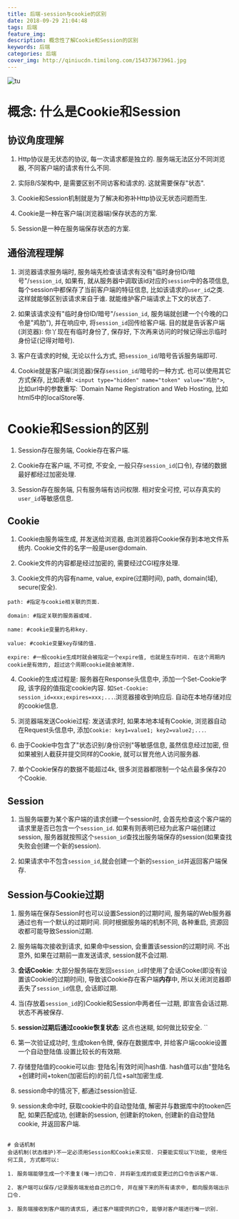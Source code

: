 ```yaml
---
title: 后端-session与cookie的区别
date: 2018-09-29 21:04:48
tags: 后端
feature_img:
description: 概念性了解Cookie和Session的区别
keywords: 后端
categories: 后端
cover_img: http://qiniucdn.timilong.com/154373673961.jpg
---
```


![tu](http://qiniucdn.timilong.com/154373673961.jpg)

# 概念: 什么是Cookie和Session
## 协议角度理解
1. Http协议是无状态的协议, 每一次请求都是独立的. 服务端无法区分不同浏览器, 不同客户端的请求有什么不同.

2. 实际B/S架构中, 是需要区别不同访客和请求的. 这就需要保存"状态".

3. Cookie和Session机制就是为了解决和弥补Http协议无状态问题而生.

4. Cookie是一种在客户端(浏览器端)保存状态的方案.

5. Session是一种在服务端保存状态的方案.

## 通俗流程理解
1. 浏览器请求服务端时, 服务端先检查该请求有没有"临时身份ID/暗号"/`session_id`, 如果有, 就从服务器中调取该id对应的`session`中的各项信息, 每个session中都保存了当前客户端的特征信息, 比如该请求的`user_id`之类. 这样就能够区别该请求来自于谁. 就能维护客户端请求上下文的状态了.

2. 如果该请求没有"临时身份ID/暗号"/`session_id`, 服务端就创建一个(今晚的口令是"鸡肋"), 并在响应中, 将`session_id`回传给客户端. 目的就是告诉客户端(浏览器): 你丫现在有临时身份了, 保存好, 下次再来访问的时候记得出示临时身份证(记得对暗号).

3. 客户在请求的时候, 无论以什么方式, 把`session_id`/暗号告诉服务端即可.

4. Cookie就是客户端(浏览器)保存`session_id`/暗号的一种方式. 也可以使用其它方式保存, 比如表单: `<input type="hidden" name="token" value="鸡肋">`, 比如url中的参数重写: `Domain Name Registration and Web Hosting, 比如html5中的localStore等.

# Cookie和Session的区别
1. Session存在服务端, Cookie存在客户端.

2. Cookie存在客户端, 不可控, 不安全, 一般只存`session_id`(口令), 存储的数据最好都经过加密处理.

3. Session存在服务端, 只有服务端有访问权限. 相对安全可控, 可以存真实的`user_id`等敏感信息.

## Cookie

1. Cookie由服务端生成, 并发送给浏览器, 由浏览器将Cookie保存到本地文件系统内. Cookie文件的名字一般是user@domain.

2. Cookie文件的内容都是经过加密的, 需要经过CGI程序处理.

3. Cookie文件的内容有name, value, expire(过期时间), path, domain(域), secure(安全).
```
path: #指定与cookie相关联的页面.

domain: #指定关联的服务器或域.

name: #cookie变量的名称key.

value: #cookie变量key存储的值.

expire: #一般cookie生成时就会被指定一个expire值, 也就是生存时间. 在这个周期内cookie是有效的, 超过这个周期cookie就会被清除.
```
4. Cookie的生成过程是: 服务器在Response头信息中, 添加一个Set-Cookie字段, 该字段的值指定cookie内容. 如`Set-Cookie: session_id=xxx;expires=xxx;...`.浏览器接收到响应后. 自动在本地存储对应的cookie信息.

5. 浏览器端发送Cookie过程: 发送请求时, 如果本地本域有Cookie, 浏览器自动在Request头信息中, 添加`Cookie: key1=value1; key2=value2;...`.

6. 由于Cookie中包含了"状态识别/身份识别"等敏感信息, 虽然信息经过加密, 但如果被别人截获并提交同样的Cookie, 就可以冒充他人访问服务器.

7. 单个Cookie保存的数据不能超过4k, 很多浏览器都限制一个站点最多保存20个Cookie.

## Session
1. 当服务端要为某个客户端的请求创建一个session时, 会首先检查这个客户端的请求里是否已包含一个`session_id`. 如果有则表明已经为此客户端创建过session, 服务器就按照这个`session_id`查找出服务端保存的session(如果查找失败会创建一个新的session).

2. 如果请求中不包含`session_id`,就会创建一个新的`session_id`并返回客户端保存.

## Session与Cookie过期
1. 服务端在保存Session时也可以设置Session的过期时间, 服务端的Web服务器通过也有一个默认的过期时间. 同时根据服务端的机制不同, 各种重启, 资源回收都可能导致Session过期.

2. 服务端每次接收到请求, 如果命中session, 会重置该session的过期时间. 不出意外, 如果在过期前一直发送请求, session就不会过期.

3. **会话Cookie**: 大部分服务端在发回`session_id`时使用了会话Cooke(即没有设置该Cookie的过期时间), 导致该Cookie存在客户端**内存**中, 所以关闭浏览器即丢失了`session_id`信息, 会话即过期.

4. 当(存放着`session_id`的)Cookie和Session中两者任一过期, 即宣告会话过期. 状态不再被保存.

5. **session过期后通过cookie恢复状态**: 这点也迷糊, 如何做比较安全.
``
1. 第一次验证成功时, 生成token令牌, 保存在数据库中, 并给客户端cookie设置一个自动登陆值.设置比较长的有效期.

2. 存储登陆值的cookie可以由: 登陆名|有效时间|hash值. hash值可以由"登陆名+创建时间+token(加密后的)的前几位+salt加密生成.

3. session命中的情况下, 都通过session验证.

4. session未命中时, 获取cookie中的自动登陆值, 解密并与数据库中的tooken匹配, 如果匹配成功, 创建新的session, 创建新的token, 创建新的自动登陆cookie, 并返回客户端.
```

# 会话机制
会话机制(状态维护)不一定必须用Session和Cookie来实现. 只要能实现以下功能, 使用任何工具, 方式都可以:

1. 服务端能够生成一个不重复(唯一)的口令. 并将新生成的或变更过的口令告诉客户端.

2. 客户端可以保存/记录服务端发给自己的口令, 并在接下来的所有请求中, 都向服务端出示口令.

3. 服务端接收到客户端的请求后, 通过客户端提供的口令, 能够对客户端进行唯一识别.

